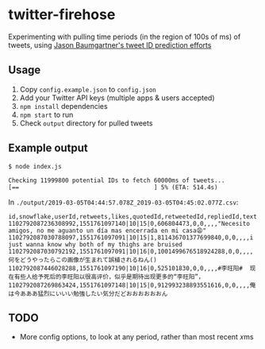 # twitter-firehose

Experimenting with pulling time periods (in the region of 100s of ms) of tweets, using [Jason Baumgartner's tweet ID prediction efforts](https://docs.google.com/document/d/1xVrPoNutyqTdQ04DXBEZW4ZW4A5RAQW2he7qIpTmG-M/)

## Usage

1. Copy `config.example.json` to `config.json`
2. Add your Twitter API keys (multiple apps & users accepted)
3. `npm install` dependencies
4. `npm start` to run
5. Check `output` directory for pulled tweets

## Example output

```
$ node index.js

Checking 11999800 potential IDs to fetch 60000ms of tweets...
[==                                      ] 5% (ETA: 514.4s)
```

In `./output/2019-03-05T04:44:57.078Z_2019-03-05T04:45:02.077Z.csv`:

```csv
id,snowflake,userId,retweets,likes,quotedId,retweetedId,repliedId,text
1102792087236308992,1551761097140|10|15|0,606804473,0,0,,,,"Necesito amigos, no me aguanto un día mas encerrada en mi casa😩"
1102792087030788097,1551761097091|10|15|1,811436701377699840,0,0,,,,i just wanna know why both of my thighs are bruised
1102792087030792192,1551761097091|10|16|0,1001499676518924288,0,0,,,,何をどうやったらこの画像が生まれて誤植されるねん()
1102792087446028288,1551761097190|10|16|0,525101830,0,0,,,,#李旺阳#  现在有些人给予死后的李旺阳以很高评价，似乎是期待出现更多的“李旺阳”，
1102792087269863424,1551761097148|10|15|0,912993238893551616,0,0,,,,俺は今あああ猛烈にいいい勉強したい気分だどおおおおおおん
```

## TODO

- More config options, to look at any period, rather than most recent 𝑥ms
